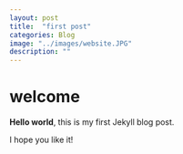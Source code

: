 ```yaml
---
layout: post
title:  "first post"
categories: Blog
image: "../images/website.JPG"
description: ""
---
```


# welcome

**Hello world**, this is my first Jekyll blog post.

I hope you like it!
